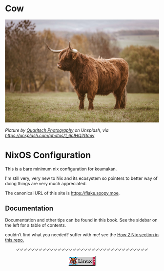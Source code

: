 # Cow
![a yak on some grass](./images/quaritsch-photography-1_6rJHQ2Gmw-unsplash.jpg)

*Picture by [Quaritsch Photography](https://unsplash.com/@quaritsch) on Unsplash, via
https://unsplash.com/photos/1_6rJHQ2Gmw*

# NixOS Configuration
This is a bare minimum nix configuration for koumakan.

I'm still very, very new to Nix and its ecosystem so pointers to better
way of doing things are very much appreciated.

The canonical URL of this site is <https://flake.soopy.moe>.

## Documentation
Documentation and other tips can be found in this book. See the sidebar on the left for a table of contents.

couldn't find what you needed? suffer with me! see the
[How 2 Nix section in this repo.](https://github.com/hlissner/dotfiles#frequently-asked-questions)

<div class="center" style="margin: auto; text-align: center;">
  <p>✓✓✓✓✓✓✓✓✓✓✓✓✓✓✓✓✓✓✓✓✓✓✓✓✓✓✓✓✓✓✓✓✓✓✓</p>
  <img src="./images/xeniatrans.gif" alt="A 88x31 pixel art button of Xenia, a proposed mascot for the Linux. On the left is a square portrait of Xenia, with the transgender flag as the background. To the right is the text Linux NOW!." title="Trans rights" />
</div>
